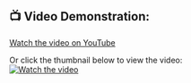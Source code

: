 ## 📺 Video Demonstration:  
[Watch the video on YouTube](https://www.youtube.com/watch?v=-6bMXfqKhh4)

Or click the thumbnail below to view the video:  
[![Watch the video](https://img.youtube.com/vi/-6bMXfqKhh4/0.jpg)](https://www.youtube.com/watch?v=-6bMXfqKhh4)
